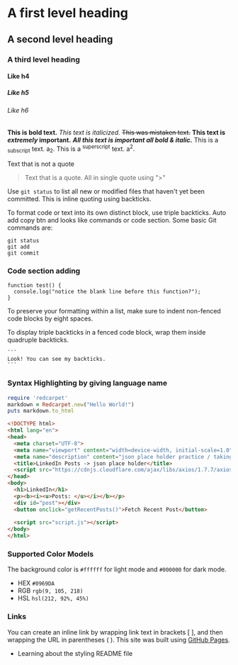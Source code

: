 # A first level heading
## A second level heading
### A third level heading
#### Like h4
##### Like h5
###### Like h6

**This is bold text.**
_This text is italicized._
~~This was mistaken text.~~
**This text is _extremely_ important.**
***All this text is important all bold & italic.***
This is a <sub>subscript</sub> text. a<sub>2</sub>.
This is a <sup>superscript</sup> text. a<sup>2</sup>.

Text that is not a quote
> Text that is a quote.
> All in single quote using ">"

Use `git status` to list all new or modified files that haven't yet been committed. This is inline quoting using backticks.

To format code or text into its own distinct block, use triple backticks. Auto add copy btn and looks like commands or code section.
Some basic Git commands are:
```
git status
git add
git commit
```
### Code section adding
```
function test() {
  console.log("notice the blank line before this function?");
}
```
To preserve your formatting within a list, make sure to indent non-fenced code blocks by eight spaces.

To display triple backticks in a fenced code block, wrap them inside quadruple backticks.

````
```
Look! You can see my backticks.
```
````

### Syntax Highlighting by giving language name
```ruby
require 'redcarpet'
markdown = Redcarpet.new("Hello World!")
puts markdown.to_html
```

```html
<!DOCTYPE html>
<html lang="en">
<head>
  <meta charset="UTF-8">
  <meta name="viewport" content="width=device-width, initial-scale=1.0">
  <meta name="description" content="json place holder practice / taking out from server">
  <title>LinkedIn Posts -> json place holder</title>
  <script src="https://cdnjs.cloudflare.com/ajax/libs/axios/1.7.7/axios.min.js"></script>
</head>
<body>
  <h1>LinkedIn</h1>
  <p><b><i><u>Posts: </u></i></b></p>
  <div id="post"></div>
  <button onclick="getRecentPosts()">Fetch Recent Post</button>
  
  <script src="script.js"></script>
</body>
</html>
```

### Supported Color Models
The background color is `#ffffff` for light mode and `#000000` for dark mode.
- HEX `#0969DA`
- RGB  `rgb(9, 105, 218)`
- HSL `hsl(212, 92%, 45%)`

### Links
You can create an inline link by wrapping link text in brackets [ ], and then wrapping the URL in parentheses ( ).
This site was built using [GitHub Pages](https://pages.github.com/).

- Learning about the styling README file
